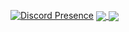 
[![Discord Presence](https://lanyard-profile-readme.vercel.app/api/188363246695219201)](https://discord.com/users/188363246695219201)
<a href="https://github.com/lorenzo132/">
    <img align="center" src="https://github-readme-stats.vercel.app/api?username=lorenzo132&count_private=true&show_icons=true&hide=contribs&theme=vue-dark " />
</a>
<a href="https://github.com/lorenzo132/">
    <img align="center" src="https://github-readme-stats.vercel.app/api/top-langs/?username=lorenzo132&layout=compact&theme=vue-dark" />
</a>
